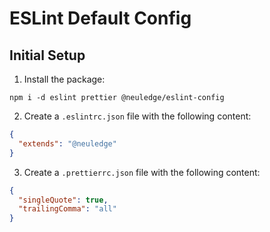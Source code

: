 # ESLint Default Config

## Initial Setup

1. Install the package:

```
npm i -d eslint prettier @neuledge/eslint-config
```

2. Create a `.eslintrc.json` file with the following content:

```json
{
  "extends": "@neuledge"
}
```

3. Create a `.prettierrc.json` file with the following content:

```json
{
  "singleQuote": true,
  "trailingComma": "all"
}
```

